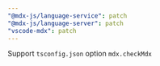 ```yaml
---
"@mdx-js/language-service": patch
"@mdx-js/language-server": patch
"vscode-mdx": patch
---
```


Support `tsconfig.json` option `mdx.checkMdx`
